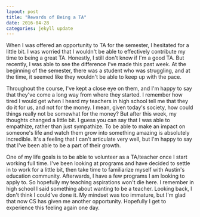 ```yaml
---
layout: post
title: "Rewards of Being a TA"
date: 2016-04-28
categories: jekyll update
---
```


When I was offered an opportunity to TA for the semester, I hesitated for a little bit. I was worried that I wouldn't be able to effectively contribute my time to being a great TA. Honestly, I still don't know if I'm a good TA. But recently, I was able to see the difference I've made this past week. At the beginning of the semester, there was a student who was struggling, and at the time, it seemed like they wouldn't be able to keep up with the pace. 

Throughout the course, I've kept a close eye on them, and I'm happy to say that they've come a long way from where they started. I remember how tired I would get when I heard my teachers in high school tell me that they do it for us, and not for the money. I mean, given today's society, how could things really not be somewhat for the money? But after this week, my thoughts changed a little bit. I guess you can say that I was able to empathize, rather than just sympathize. To be able to make an impact on someone's life and watch them grow into something amazing is absolutely incredible. It's a feeling that I can't articulate very well, but I'm happy to say that I've been able to be a part of their growth. 

One of my life goals is to be able to volunteer as a TA/teacher once I start working full time. I've been looking at programs and have decided to settle in to work for a little bit, then take time to familiarize myself with Austin's education community. Afterwards, I have a few programs I am looking to apply to. So hopefully my teaching aspirations won't die here. I remember in high school I said something about wanting to be a teacher. Looking back, I don't think I could've done it. My mindset was too immature, but I'm glad that now CS has given me another opportunity. Hopefully I get to experience this feeling again one day.  
